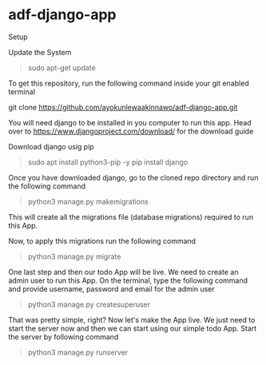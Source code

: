 # adf-django-app
Setup

Update the System

>sudo apt-get update

To get this repository, run the following command inside your git enabled terminal

git clone https://github.com/ayokunlewaakinnawo/adf-django-app.git

You will need django to be installed in you computer to run this app. Head over to https://www.djangoproject.com/download/ for the download guide

Download django usig pip

>sudo apt install python3-pip -y
>pip install django

Once you have downloaded django, go to the cloned repo directory and run the following command

>python3 manage.py makemigrations

This will create all the migrations file (database migrations) required to run this App.

Now, to apply this migrations run the following command

>python3 manage.py migrate

One last step and then our todo App will be live. We need to create an admin user to run this App. On the terminal, type the following command and provide username, password and email for the admin user

>python3 manage.py createsuperuser

That was pretty simple, right? Now let's make the App live. We just need to start the server now and then we can start using our simple todo App. Start the server by following command

>python3 manage.py runserver
